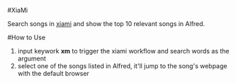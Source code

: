 #XiaMi

Search songs in [xiami](http://www.xiami.com) and show the top 10 relevant songs in Alfred.

#How to Use

1. input keywork **xm** to trigger the xiami workflow and search words as the argument
2. select one of the songs listed in Alfred, it'll jump to the song's webpage with the default browser
